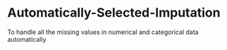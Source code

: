 # Automatically-Selected-Imputation
To handle all the missing values in numerical and categorical data automatically
